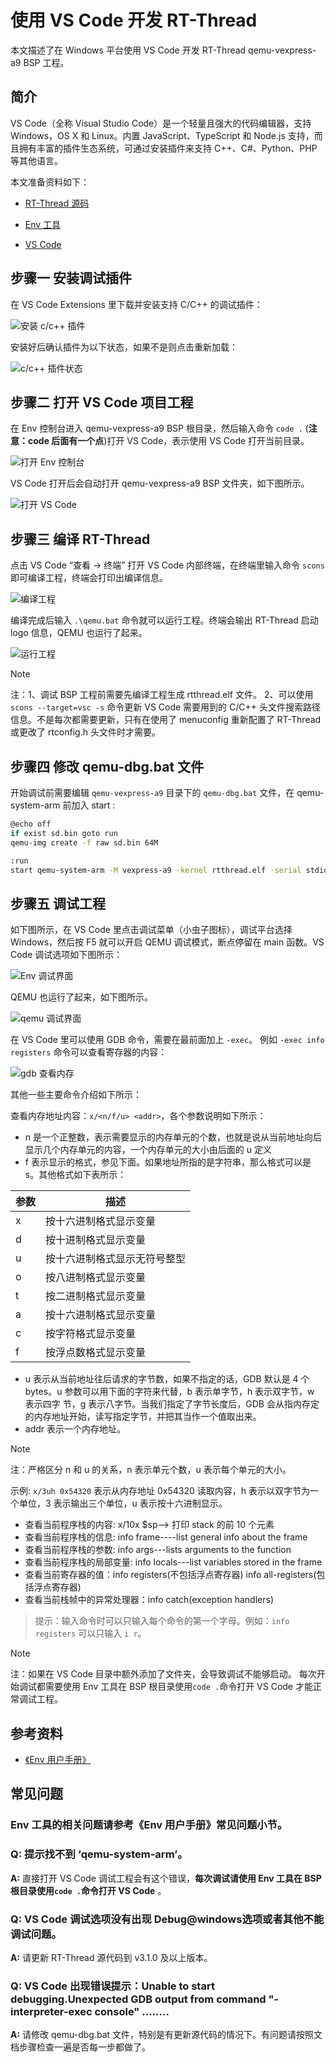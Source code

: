 # 使用 VS Code 开发 RT-Thread #

本文描述了在 Windows 平台使用 VS Code 开发 RT-Thread qemu-vexpress-a9 BSP 工程。

## 简介

VS Code（全称 Visual Studio Code）是一个轻量且强大的代码编辑器，支持 Windows，OS X 和 Linux。内置 JavaScript、TypeScript 和 Node.js 支持，而且拥有丰富的插件生态系统，可通过安装插件来支持 C++、C#、Python、PHP 等其他语言。

本文准备资料如下：

* [RT-Thread 源码](https://www.rt-thread.org/download.html)

* [Env 工具](https://www.rt-thread.org/download.html)

* [VS Code](https://code.visualstudio.com/Download)

## 步骤一 安装调试插件

在 VS Code Extensions 里下载并安装支持 C/C++ 的调试插件：

![安装 c/c++ 插件](figures/installplugin.png)

安装好后确认插件为以下状态，如果不是则点击重新加载：

![c/c++ 插件状态](figures/plugin-status.png)

## 步骤二  打开 VS Code 项目工程

在 Env 控制台进入 qemu-vexpress-a9 BSP 根目录，然后输入命令 `code .` (**注意：code 后面有一个点**)打开 VS Code，表示使用 VS Code 打开当前目录。

![打开 Env 控制台](figures/sconsvsc.png)

VS Code 打开后会自动打开 qemu-vexpress-a9 BSP 文件夹，如下图所示。

![打开 VS Code](figures/open.png)

## 步骤三  编译 RT-Thread

点击 VS Code “查看 -> 终端” 打开 VS Code 内部终端，在终端里输入命令 `scons` 即可编译工程，终端会打印出编译信息。

![编译工程](figures/vsscons.png)

编译完成后输入 `.\qemu.bat` 命令就可以运行工程。终端会输出 RT-Thread 启动 logo 信息，QEMU 也运行了起来。

![运行工程](figures/vscode-run.png)

> [!NOTE]
> 注：1、调试 BSP 工程前需要先编译工程生成 rtthread.elf 文件。
    2、可以使用 `scons --target=vsc -s` 命令更新 VS Code 需要用到的 C/C++ 头文件搜索路径信息。不是每次都需要更新，只有在使用了 menuconfig 重新配置了 RT-Thread 或更改了 rtconfig.h 头文件时才需要。

## 步骤四 修改 qemu-dbg.bat 文件

开始调试前需要编辑 `qemu-vexpress-a9` 目录下的 `qemu-dbg.bat` 文件，在 qemu-system-arm 前加入 start :

```bash
@echo off
if exist sd.bin goto run
qemu-img create -f raw sd.bin 64M

:run
start qemu-system-arm -M vexpress-a9 -kernel rtthread.elf -serial stdio -sd sd.bin -S -s

```

## 步骤五 调试工程

如下图所示，在 VS Code 里点击调试菜单（小虫子图标），调试平台选择 Windows，然后按 F5 就可以开启 QEMU 调试模式，断点停留在 main 函数。VS Code 调试选项如下图所示：

![Env 调试界面](figures/debug-set.png)

QEMU 也运行了起来，如下图所示。

![qemu 调试界面](figures/dbg.png)

在 VS Code 里可以使用 GDB 命令，需要在最前面加上 `-exec`。 例如 `-exec info registers` 命令可以查看寄存器的内容：

![gdb 查看内存](figures/register.png)

其他一些主要命令介绍如下所示：

查看内存地址内容：`x/<n/f/u> <addr>`，各个参数说明如下所示：

* n 是一个正整数，表示需要显示的内存单元的个数，也就是说从当前地址向后显示几个内存单元的内容，一个内存单元的大小由后面的 u 定义
* f 表示显示的格式，参见下面。如果地址所指的是字符串，那么格式可以是 s。其他格式如下表所示：

| 参数        | 描述               |
| ------------- | --------------- |
| x             | 按十六进制格式显示变量   |
| d             | 按十进制格式显示变量     |
| u             | 按十六进制格式显示无符号整型            |
| o             | 按八进制格式显示变量 |
| t             | 按二进制格式显示变量 |
| a             | 按十六进制格式显示变量 |
| c             | 按字符格式显示变量 |
| f             | 按浮点数格式显示变量 |

* u 表示从当前地址往后请求的字节数，如果不指定的话，GDB 默认是 4 个 bytes。u 参数可以用下面的字符来代替，b 表示单字节，h 表示双字节，w 表示四字 节，g 表示八字节。当我们指定了字节长度后，GDB 会从指内存定的内存地址开始，读写指定字节，并把其当作一个值取出来。
* addr 表示一个内存地址。

> [!NOTE]
> 注：严格区分 n 和 u 的关系，n 表示单元个数，u 表示每个单元的大小。

示例: `x/3uh 0x54320` 表示从内存地址 0x54320 读取内容，h 表示以双字节为一个单位，3 表示输出三个单位，u 表示按十六进制显示。

* 查看当前程序栈的内容: x/10x $sp--> 打印 stack 的前 10 个元素
* 查看当前程序栈的信息: info frame----list general info about the frame
* 查看当前程序栈的参数: info args---lists arguments to the function
* 查看当前程序栈的局部变量: info locals---list variables stored in the frame
* 查看当前寄存器的值：info registers(不包括浮点寄存器) info all-registers(包括浮点寄存器)
* 查看当前栈帧中的异常处理器：info catch(exception handlers)

> 提示：输入命令时可以只输入每个命令的第一个字母。例如：`info registers` 可以只输入 `i r`。

> [!NOTE]
> 注：如果在 VS Code 目录中额外添加了文件夹，会导致调试不能够启动。
    每次开始调试都需要使用 Env 工具在 BSP 根目录使用`code .`命令打开 VS Code 才能正常调试工程。

## 参考资料

* [《Env 用户手册》](../../../../programming-manual/env/env.md)

## 常见问题

### Env 工具的相关问题请参考《Env 用户手册》常见问题小节。

### Q: 提示找不到 ‘qemu-system-arm’。

**A:** 直接打开 VS Code 调试工程会有这个错误，**每次调试请使用 Env 工具在 BSP 根目录使用`code .`命令打开 VS Code** 。

### Q: VS Code 调试选项没有出现 Debug@windows选项或者其他不能调试问题。

**A:** 请更新 RT-Thread 源代码到 v3.1.0 及以上版本。

### Q: VS Code 出现错误提示：Unable to start debugging.Unexpected GDB output from command "-interpreter-exec console" ........

**A:** 请修改 qemu-dbg.bat 文件，特别是有更新源代码的情况下。有问题请按照文档步骤检查一遍是否每一步都做了。
